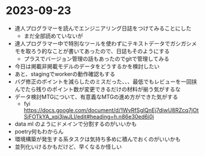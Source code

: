 # 2023-09-23

* 達人プログラマーを読んでエンジニアリング日誌をつけてみることにした
  * まだ全部読めていないが
* 達人プログラマー中で特別なツールを使わずにテキストデータでガシガシメモを取ろう的なことが書いてあったので、日誌もそのようにする
  * プラスでバージョン管理の話もあったのでgitで管理してみる
* 今日は掲載非掲載モデルのデータをどうするかを検討したい
* あと、stagingでworkerの動作確認もする
* バグ修正のポイントを減らしたのミスだった、、、最低でもレビューを一回挟んでたら残りのポイント数が変更できるだけの材料が揃う気がするな
* データ検討MTGについて、有意義なMTGの進め方ができた気がする
  * fyi https://docs.google.com/document/d/1WvRfSglQnEj7diwU8RZcq7jOtSjFOTkYA_xqi3jwJLI/edit#heading=h.n86e30ed6i0j
* data ml のようにドメインで分割するのがいいかも
* poetry何もわからん
* 環境構築が発生する系タスクは気持ち多めに積んでおくのがいいかも
* 並列化いけるかもだけど、早くなるか怪しい